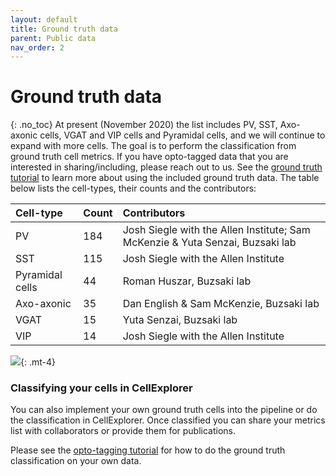 ```yaml
---
layout: default
title: Ground truth data
parent: Public data
nav_order: 2
---
```

# Ground truth data
{: .no_toc}
At present (November 2020) the list includes PV, SST, Axo-axonic cells, VGAT and VIP cells and Pyramidal cells, and we will continue to expand with more cells. The goal is to perform the classification from ground truth cell metrics. If you have opto-tagged data that you are interested in sharing/including, please reach out to us. See the [ground truth tutorial]({{"/tutorials/ground-truth-tutorial/"|absolute_url}}) to learn more about using the included ground truth data. The table below lists the cell-types, their counts and the contributors:

| Cell-type  | Count | Contributors |
|:-----------|:------|:------|
| PV         | 184   | Josh Siegle with the Allen Institute; Sam McKenzie & Yuta Senzai, Buzsaki lab |
| SST        | 115   | Josh Siegle with the Allen Institute |
| Pyramidal cells | 44 | Roman Huszar, Buzsaki lab |
| Axo-axonic | 35    | Dan English & Sam McKenzie, Buzsaki lab |
| VGAT       | 15    | Yuta Senzai, Buzsaki lab |
| VIP        | 14    | Josh Siegle with the Allen Institute |

[![](https://buzsakilab.com/wp/wp-content/uploads/2020/11/groundTruth_CellExplorerPlot.png)](https://buzsakilab.com/wp/wp-content/uploads/2020/11/groundTruth_CellExplorerPlot.png){: .mt-4}

### Classifying your cells in CellExplorer
You can also implement your own ground truth cells into the pipeline or do the classification in CellExplorer. Once classified you can share your metrics list with collaborators or provide them for publications.

Please see the [opto-tagging tutorial]({{"/tutorials/optotagging-tutorial/"|absolute_url}}) for how to do the ground truth classification on your own data.